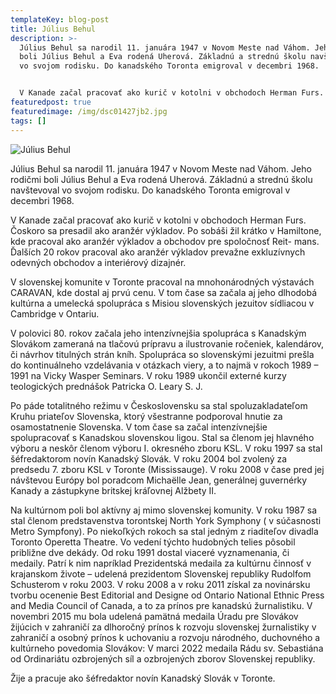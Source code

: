 ```yaml
---
templateKey: blog-post
title: Július Behul
description: >-
  Július Behul sa narodil 11. januára 1947 v Novom Meste nad Váhom. Jeho rodičmi
  boli Július Behul a Eva rodená Uherová. Základnú a strednú školu navštevoval
  vo svojom rodisku. Do kanadského Toronta emigroval v decembri 1968.


  V Kanade začal pracovať ako kurič v kotolni v obchodoch Herman Furs. Čoskoro sa presadil ako aranžér výkladov. Po sobáši žil krátko v Hamiltone, kde pracoval ako aranžér výkladov a obchodov pre spoločnosť Reit- mans. Ďalších 20 rokov pracoval ako aranžér výkladov prevažne exkluzívnych odevných obchodov a interiérový dizajnér.
featuredpost: true
featuredimage: /img/dsc01427jb2.jpg
tags: []
---
```

![Július Behul](/img/slovak2-aa.jpg "Július Behul")

Július Behul sa narodil 11. januára 1947 v Novom Meste nad Váhom. Jeho rodičmi boli Július Behul a Eva rodená Uherová. Základnú a strednú školu navštevoval vo svojom rodisku. Do kanadského Toronta emigroval v decembri 1968.

V Kanade začal pracovať ako kurič v kotolni v obchodoch Herman Furs. Čoskoro sa presadil ako aranžér výkladov. Po sobáši žil krátko v Hamiltone, kde pracoval ako aranžér výkladov a obchodov pre spoločnosť Reit- mans. Ďalších 20 rokov pracoval ako aranžér výkladov prevažne exkluzívnych odevných obchodov a interiérový dizajnér.

V slovenskej komunite v Toronte pracoval na mnohonárodných výstavách CARAVAN, kde dostal aj prvú cenu. V tom čase sa začala aj jeho dlhodobá kultúrna a umelecká spolupráca s Misiou slovenských jezuitov sídliacou v Cambridge v Ontariu.


V polovici 80. rokov začala jeho intenzívnejšia spolupráca s Kanadským Slovákom zameraná na tlačovú prípravu a ilustrovanie ročeniek, kalendárov, či návrhov titulných strán kníh.
Spolupráca so slovenskými jezuitmi prešla do kontinuálneho vzdelávania v otázkach viery, a to najmä v rokoch 1989 – 1991 na Vicky Wasper Seminars. V roku 1989 ukončil externé kurzy teologických prednášok Patricka O. Leary S. J.


Po páde totalitného režimu v Československu sa stal spoluzakladateľom Kruhu priateľov Slovenska, ktorý všestranne podporoval hnutie za osamostatnenie Slovenska.
V tom čase sa začal intenzívnejšie spolupracovať s Kanadskou slovenskou ligou. Stal sa členom jej hlavného výboru a neskôr členom výboru I. okresného zboru KSL. V roku 1997 sa stal šéfredaktorom novín Kanadský Slovák. V roku 2004 bol zvolený za predsedu 7. zboru KSL v Toronte (Mississauge). V roku 2008 v čase pred jej návštevou Európy bol poradcom Michaëlle Jean, generálnej guvernérky Kanady a zástupkyne britskej kráľovnej Alžbety II.


Na kultúrnom poli bol aktívny aj mimo slovenskej komunity. V roku 1987 sa stal členom predstavenstva torontskej North York Symphony ( v súčasnosti Metro Sympfony). Po niekoľkých rokoch sa stal jedným z riaditeľov divadla Toronto Operetta Theatre. Vo vedení týchto hudobných telies pôsobil približne dve dekády.
Od roku 1991 dostal viaceré vyznamenania, či medaily. Patrí k nim napríklad Prezidentská medaila za kultúrnu činnosť v krajanskom živote – udelená prezidentom Slovenskej republiky Rudolfom Schusterom v roku 2003. V roku 2008 a v roku 2011 získal za novinársku tvorbu ocenenie Best Editorial and Designe od Ontario National Ethnic Press and Media Council of Canada, a to za prínos pre kanadskú žurnalistiku. V novembri 2015 mu bola udelená pamätná medaila Úradu pre Slovákov žijúcich v zahraničí za dlhoročný prínos k rozvoju slovenskej žurnalistiky v zahraničí a osobný prínos k uchovaniu a rozvoju národného, duchovného a kultúrneho povedomia Slovákov: V marci 2022 medaila Rádu sv. Sebastiána od Ordinariátu ozbrojených síl a ozbrojených zborov Slovenskej republiky.


Žije a pracuje ako šéfredaktor novín Kanadský Slovák v Toronte.